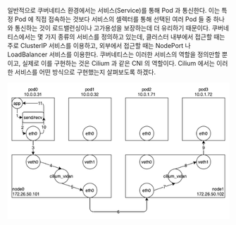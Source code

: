 일반적으로 쿠버네티스 환경에서는 서비스(Service)를 통해 Pod 과 통신한다.
이는 특정 Pod 에 직접 접속하는 것보다 서비스의 셀렉터를 통해 선택된 여러 Pod 들 중 하나와 통신하는 것이 로드밸런싱이나 고가용성을 보장하는데 더 유리하기 때문이다.
쿠버네티스에서는 몇 가지 종류의 서비스를 정의하고 있는데, 클러스터 내부에서 접근할 때는 주로 ClusterIP 서비스를 이용하고, 외부에서 접근할 때는 NodePort 나 LoadBalancer 서비스를 이용한다.
쿠버네티스는 이러한 서비스의 역할을 정의만할 뿐이고, 실제로 이를 구현하는 것은 Cilium 과 같은 CNI 의 역할이다.
Cilium 에서는 이러한 서비스를 어떤 방식으로 구현했는지 살펴보도록 하겠다.

![cilium.service](./cilium-service.png)
